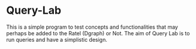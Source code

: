 # Query-Lab
This is a simple program to test concepts and functionalities that may perhaps be added to the Ratel (Dgraph) or Not. The aim of Query Lab is to run queries and have a simplistic design.
